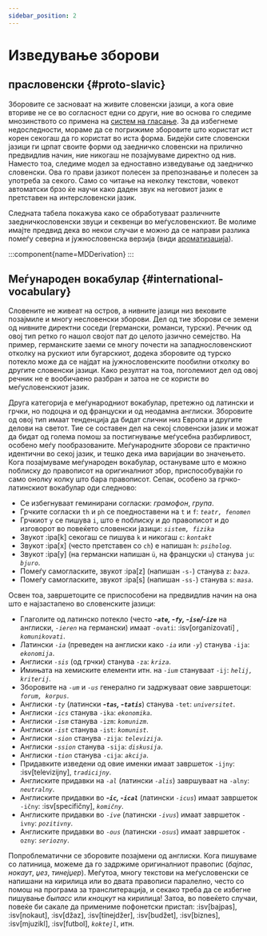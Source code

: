 ```yaml
---
sidebar_position: 2
---
```


# Изведување зборови

## прасловенски \{#proto-slavic}

Зборовите се засноваат на живите словенски јазици, а кога овие вториве не се во согласност едни со други, ние во основа го следиме мнозинството со примена на [систем на гласање][1]. За да избегнеме недоследности, мораме да се погрижиме зборовите што користат ист корен секогаш да го користат во иста форма. Бидејќи сите словенски јазици ги црпат своите форми од заедничко словенски на прилично предвидлив начин, ние никогаш не позајмуваме директно од нив. Наместо тоа, следиме модел за едноставно изведување од заедничко словенски. Ова го прави јазикот полесен за препознавање и полесен за употреба за секого. Само со читање на неколку текстови, човекот автоматски брзо ќе научи како даден звук на неговиот јазик е претставен на интерсловенски јазик.

Следната табела покажува како се обработуваат различните заедничкословенски звуци и секвенци во меѓусловенскиот. Ве молиме имајте предвид дека во некои случаи е можно да се направи разлика помеѓу северна и јужнословенска верзија (види [ароматизација][2]).

:::component{name=MDDerivation}
:::

## Меѓународен вокабулар \{#international-vocabulary}

Словените не живеат на остров, а нивните јазици низ вековите позајмиле и многу несловенски зборови. Дел од тие зборови се земени од нивните директни соседи (германски, романси, турски). Речник од овој тип ретко го нашол својот пат до целото јазично семејство. На пример, германските заеми се многу почести на западнословенскиот отколку на рускиот или бугарскиот, додека зборовите од турско потекло може да се најдат на јужнословенските пообилни отколку во другите словенски јазици. Како резултат на тоа, поголемиот дел од овој речник не е вообичаено разбран и затоа не се користи во меѓусловенскиот јазик.

Друга категорија е меѓународниот вокабулар, претежно од латински и грчки, но подоцна и од француски и од неодамна англиски. Зборовите од овој тип имаат тенденција да бидат слични низ Европа и другите делови на светот. Тие се составен дел на секој словенски јазик и можат да бидат од голема помош за постигнување меѓусебна разбирливост, особено меѓу пообразованите. Меѓународните зборови се практично идентични во секој јазик, и тешко дека има варијации во значењето. Кога позајмуваме меѓународен вокабулар, остануваме што е можно поблиску до правописот на оригиналниот збор, приспособувајќи го само онолку колку што бара правописот. Сепак, особено за грчко-латинскиот вокабулар оди следново:

- Се избегнуваат геминирани согласки: _грамофон_, _група_.
- Грчките согласки `th` и `ph` се поедноставени на `t` и `f`: _`teatr, fenomen`_
- Грчкиот `y` се пишува `i`, што е поблиску и до правописот и до изговорот во повеќето словенски јазици: _`sistem, fizika`_
- Звукот :ipa[k] секогаш се пишува `k` и никогаш `c`: _`kontakt`_
- Звукот :ipa[x] (често претставен со `ch`) е напишан `h`: _`psiholog`_.
- Звукот :ipa[y] (на германски напишан `ü`, на француски `u`) станува `ju`: _`bjuro`_.
- Помеѓу самогласките, звукот :ipa[z] (напишан `-s-`) станува `z`: _`baza`_.
- Помеѓу самогласките, звукот :ipa[s] (напишан `-ss-`) станува `s`: _`masa`_.

Освен тоа, завршетоците се приспособени на предвидлив начин на она што е најзастапено во словенските јазици:

- Глаголите од латинско потекло (често _**-`ate`, -`fy`, -`ise`/-`ize`**_ на англиски, _`-ieren`_ на германски) имаат `-ovati`: :isv[organizovati] , _`komunikovati`_.
- Латински _`-ia`_ (преведен на англиски како _`-ia`_ или _`-y`_) станува `-ija`: _`ekonomija`_.
- Англиски _`-sis`_ (од грчки) станува `-za`: _`kriza`_.
- Имињата на хемиските елементи итн. на _`-ium`_ стануваат `-ij`: _`helij, kriterij`_.
- Зборовите на _`-um`_ и _`-us`_ генерално ги задржуваат овие завршетоци: _`forum, korpus`_.
- Англиски _`-ty`_ (латински _**-`tas`, -`tatis`**_) станува `-tet`: _`universitet`_.
- Англиски _`-ics`_ станува `-ika`: _`ekonomika`_.
- Англиски _`-ism`_ станува `-izm`: _`komunizm`_.
- Англиски _`-ist`_ станува `-ist`: _`komunist`_.
- Англиски _`-sion`_ станува `-zija`: _`televizija`_.
- Англиски _`-ssion`_ станува `-sija`: _`diskusija`_.
- Англиски _`-tion`_ станува `-cija`: _`akcija`_.
- Придавките изведени од овие именки имаат завршеток `-ijny`: :isv[televizijny], _`tradicijny`_.
- Англиските придавки на _`-al`_ (латински _`-alis`_) завршуваат на `-alny`: _`neutralny`_.
- Англиските придавки во _**-`ic`, -`ical`**_ (латински _`-icus`_) имаат завршеток `-ičny`: :isv[specifičny], _`komičny`_.
- Англиските придавки во _`-ive`_ (латински _`-ivus`_) имаат завршеток `-ivny`: _`pozitivny`_.
- Англиските придавки во _`-ous`_ (латински _`-osus`_) имаат завршеток `-ozny`: _`seriozny`_.

Попроблематични се зборовите позајмени од англиски. Кога пишуваме со латиница, можеме да го задржиме оригиналниот правопис (_бајпас_, _нокаут_, _џез_, _тинејџер_). Меѓутоа, многу текстови на меѓусловенски се напишани на кирилица или во двата правописи паралелно, често со помош на програма за транслитерација, и секако треба да се избегне пишување _быпасс_ или _кноцкут_ на кирилица! Затоа, во повеќето случаи, повеќе би сакале да примениме пофонетски пристап: :isv[bajpas], :isv[nokaut], :isv[džaz], :isv[tinejdžer], :isv[budžet], :isv[biznes], :isv[mjuzikl], :isv[futbol], _`koktejl`_, итн.

[1]: ../misc/design-criteria.md#vocabulary
[2]: flavourisation.md
